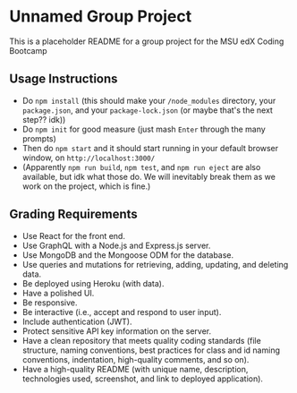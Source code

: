 # Unnamed Group Project

This is a placeholder README for a group project for the MSU edX Coding Bootcamp

## Usage Instructions

- Do `npm install` (this should make your `/node_modules` directory, your `package.json`, and your `package-lock.json` (or maybe that's the next step?? idk))
- Do `npm init` for good measure (just mash `Enter` through the many prompts)
- Then do `npm start` and it should start running in your default browser window, on `http://localhost:3000/`
- (Apparently `npm run build`, `npm test`, and `npm run eject` are also available, but idk what those do. We will inevitably break them as we work on the project, which is fine.)

## Grading Requirements

- Use React for the front end.
- Use GraphQL with a Node.js and Express.js server.
- Use MongoDB and the Mongoose ODM for the database.
- Use queries and mutations for retrieving, adding, updating, and deleting data.
- Be deployed using Heroku (with data).
- Have a polished UI.
- Be responsive.
- Be interactive (i.e., accept and respond to user input).
- Include authentication (JWT).
- Protect sensitive API key information on the server.
- Have a clean repository that meets quality coding standards (file structure, naming conventions, best practices for class and id naming conventions, indentation, high-quality comments, and so on).
- Have a high-quality README (with unique name, description, technologies used, screenshot, and link to deployed application).